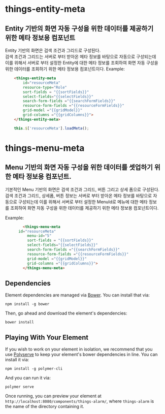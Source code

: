 # things-entity-meta

## Entity 기반의 화면 자동 구성을 위한 데이터를 제공하기 위한 메타 정보용 컴포넌트

Entity 기반의 화면은 검색 조건과 그리드로 구성된다.<br/>
검색 조건과 그리드는 서버로 부터 받아온 메타 정보를 바탕으로 자동으로 구성되는데 이를 위해서 서버로 부터 설정한 Entity에 대한 메타 정보를 조회하여 화면 자동 구성을 위한 데이터를 조회하기 위한 메타 정보용 컴포넌트이다.
Example:

```html
    <things-entity-meta 
        id="resourceMeta" 
        resource-type="Role" 
        sort-fields = "{{sortFields}}"
        select-fields="{{selectFields}}"
        search-form-fields ="{{searchFormFields}}"
        resource-form-fields ="{{resourceFormFields}}"
        grid-model ="{{gridModel}}"
        grid-columns ="{{gridColumns}}">
    </things-entity-meta>
```

```js
    this.$['resourceMeta'].loadMeta();
```
# things-menu-meta

## Menu 기반의 화면 자동 구성을 위한 데이터를 셋업하기 위한 메타 정보용 컴포넌트.

기본적인 Menu 기반의 화면은 검색 조건과 그리드, 버튼 그리고 상세 폼으로 구성된다.<br/>
검색 조건과 그리드, 상세폼, 버튼 정보는 서버로 부터 받아온 메타 정보를 바탕으로 자동으로 구성되는데 이를 위해서 서버로 부터 설정한 MenuId로 메뉴에 대한 메타 정보를 조회하여 화면 자동 구성을 위한 데이터를 제공하기 위한 메타 정보용 컴포넌트이다.

Example:

```html
        <things-menu-meta 
      id="resourceMeta" 
          menu-id="5" 
          sort-fields = "{{sortFields}}"
          select-fields="{{selectFields}}"
          search-form-fields ="{{searchFormFields}}"
          resource-form-fields ="{{resourceFormFields}}"
          grid-model ="{{gridModel}}"
          grid-columns ="{{gridColumns}}">
        </things-menu-meta>
```

## Dependencies

Element dependencies are managed via [Bower](http://bower.io/). You can
install that via:

    npm install -g bower

Then, go ahead and download the element's dependencies:

    bower install

## Playing With Your Element

If you wish to work on your element in isolation, we recommend that you use
[Polyserve](https://github.com/PolymerLabs/polyserve) to keep your element's
bower dependencies in line. You can install it via:

    npm install -g polymer-cli

And you can run it via:

    polymer serve

Once running, you can preview your element at
`http://localhost:8080/components/things-alarm/`, where `things-alarm` is the name of the directory containing it.
